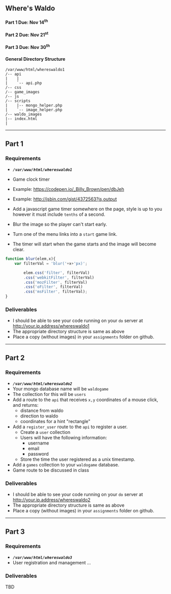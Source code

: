 ## Where's Waldo
#### Part 1 Due: Nov 14<sup>th</sup>
#### Part 2 Due: Nov 21<sup>st</sup>
#### Part 3 Due: Nov 30<sup>th</sup> 


#### General Directory Structure
```
/var/www/html/whereswaldo1
/-- api
|    | 
|    `-- api.php
/-- css
/-- game_images
/-- js
/-- scripts
|    |-- mongo_helper.php
|    `-- image_helper.php
/-- waldo_images
|-- index.html
|
```
---

## Part 1

### Requirements
- ***`/var/www/html/whereswaldo1`***
- Game clock timer
- Example: https://codepen.io/_Billy_Brown/pen/dbJeh
- Example: http://jsbin.com/gist/4372563?js,output

- Add a javascript game timer somewhere on the page, style is up to you however it must include `tenths` of a second.
- Blur the image so the player can't start early.
- Turn one of the menu links into a `start` game link.
- The timer will start when the game starts and the image will become clear.

```js
function blur(elem,x){
    var filterVal = 'blur('+x+'px)';

        elem.css('filter', filterVal)
        .css('webkitFilter', filterVal)
        .css('mozFilter', filterVal)
        .css('oFilter', filterVal)
        .css('msFilter', filterVal);
}
```

### Deliverables

- I should be able to see your code running on your `do` server at http://your.ip.address/whereswaldo1
- The appropriate directory structure is same as above
- Place a copy (without images) in your `assignments` folder on github.

---

## Part 2


### Requirements

- ***`/var/www/html/whereswaldo2`***
- Your mongo database name will be `waldogame`
- The collection for this will be `users`
- Add a route to the `api` that receives `x,y` coordinates of a mouse click, and returns:
    - distance from waldo
    - direction to waldo 
    - coordinates for a hint "rectangle"
- Add a `register_user` route to the `api` to register a user. 
    - Create a `user` collection
    - Users will have the following information:
        - username
        - email
        - password
    - Store the time the user registered as a unix timestamp.
- Add a `games` collection to your `waldogame` database.
- Game route to be discussed in class

### Deliverables

- I should be able to see your code running on your `do` server at http://your.ip.address/whereswaldo2
- The appropriate directory structure is same as above
- Place a copy (without images) in your `assignments` folder on github.

---

## Part 3

### Requirements

- ***`/var/www/html/whereswaldo3`***
- User registration and management ... 

### Deliverables

TBD






